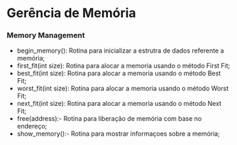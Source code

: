 <h1>Gerência de Memória</h1>
<h3>Memory Management</h3>
<ul>
	<li>begin_memory(): Rotina para inicializar a estrutra de dados referente a memória;</li>
	<li>first_fit(int size): Rotina para alocar a memoria usando o método First Fit;</li>
	<li>best_fit(int size): Rotina para alocar a memoria usando o método Best Fit;</li>
	<li>worst_fit(int size): Rotina para alocar a memoria usando o método Worst Fit;</li>
	<li>next_fit(int size): Rotina para alocar a memoria usando o método Next Fit;</li>
	<li>free(address):- Rotina para liberação de memória com base no endereço;</li>
	<li>show_memory():- Rotina para mostrar informaçoes sobre a memória;</li>
</ul>
